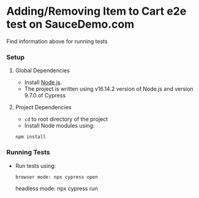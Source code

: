 # Adding/Removing Item to Cart e2e test on SauceDemo.com

Find information above for running tests
### Setup

1. Global Dependencies
    * Install [Node.js](https://nodejs.org/en/).
    * The project is written using v16.14.2 version of Node.js and version 9.7.0 of Cypress
    
2. Project Dependencies
    * `cd` to root directory of the project
    * Install Node modules using:
   ```
   npm install
   ```

### Running Tests

* Run tests using:
  ```
  browser mode: npx cypress open
  ```
  headless mode: npx cypress run
  ```
